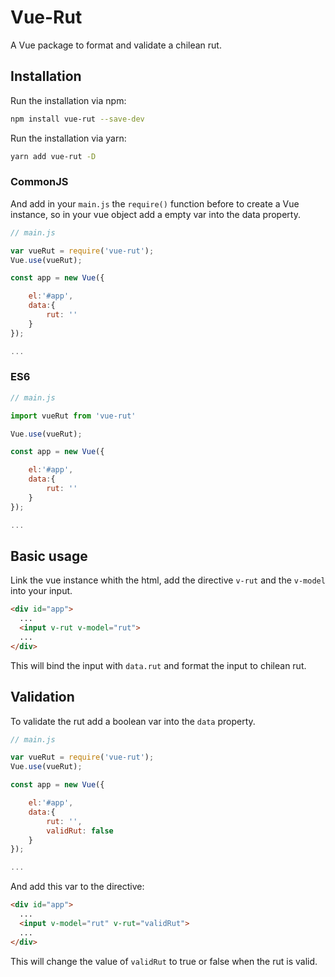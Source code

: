 # Vue-Rut

A Vue package to format and validate a chilean rut.
 
## Installation

Run the installation via npm:

```bash
npm install vue-rut --save-dev
```
Run the installation via yarn:

```bash
yarn add vue-rut -D
```
### CommonJS

And add in your `main.js`  the `require()` function before to create a Vue instance, so in your vue object add a empty var into the data property.

```javascript
// main.js

var vueRut = require('vue-rut');
Vue.use(vueRut);

const app = new Vue({

    el:'#app',
    data:{
        rut: ''
    }
});

...

```
### ES6


```javascript
// main.js

import vueRut from 'vue-rut'

Vue.use(vueRut);

const app = new Vue({

    el:'#app',
    data:{
        rut: ''
    }
});

...

```

## Basic usage

Link the vue instance whith the html, add the directive `v-rut` and the `v-model` into your input.

```html
<div id="app">
  ...
  <input v-rut v-model="rut">
  ...
</div>
```

This will bind the input with `data.rut` and format the input to chilean rut.

## Validation

To validate the rut add a boolean var into the `data` property.

```javascript
// main.js

var vueRut = require('vue-rut');
Vue.use(vueRut);

const app = new Vue({

    el:'#app',
    data:{
        rut: '',
        validRut: false
    }
});

...

```
And add this var to the directive:

```html
<div id="app">
  ...
  <input v-model="rut" v-rut="validRut">
  ...
</div>
```
This will change the value of `validRut` to true or false when the rut is valid.
